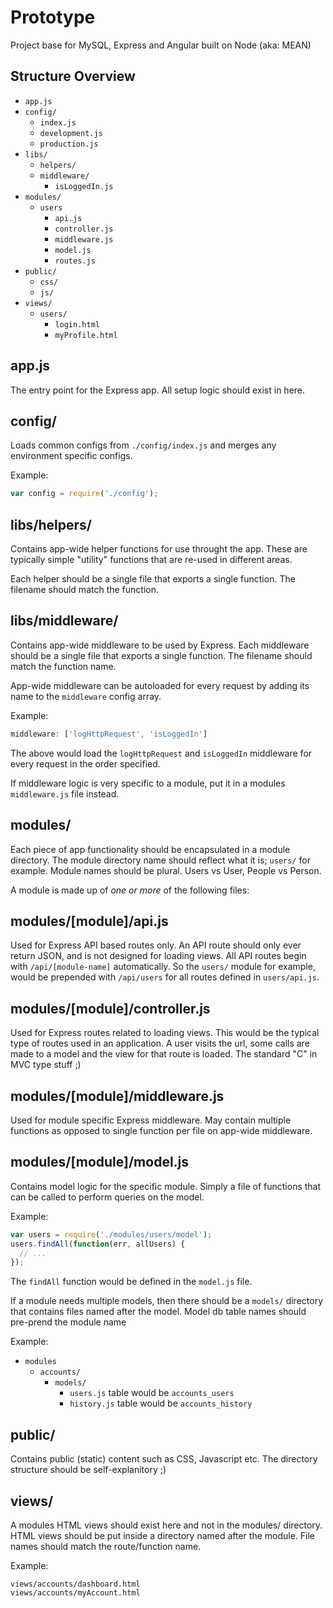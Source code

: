 # Prototype

Project base for MySQL, Express and Angular built on Node (aka: MEAN)


## Structure Overview

- `app.js`
- `config/`
  - `index.js`
  - `development.js`
  - `production.js`
- `libs/`
  - `helpers/`
  - `middleware/`
    - `isLoggedIn.js`
- `modules/`
  - `users`
    - `api.js`
    - `controller.js`
    - `middleware.js`
    - `model.js`
    - `routes.js` 
- `public/`
  - `css/`
  - `js/`
- `views/`
  - `users/`
    - `login.html`
    - `myProfile.html`


## app.js

The entry point for the Express app. All setup logic should exist in here.


## config/

Loads common configs from `./config/index.js` and merges any environment 
specific configs.

Example: 

```javascript
var config = require('./config');
```

## libs/helpers/

Contains app-wide helper functions for use throught the app. These are typically
simple "utility" functions that are re-used in different areas.

Each helper should be a single file that exports a single function. The filename
should match the function.


## libs/middleware/

Contains app-wide middleware to be used by Express. Each middleware should be a 
single file that exports a single function. The filename should match the
function name.

App-wide middleware can be autoloaded for every request by adding its name to 
the `middleware` config array.

Example:

```javascript
middleware: ['logHttpRequest', 'isLoggedIn']
```

The above would load the `logHttpRequest` and `isLoggedIn` middleware for every 
request in the order specified.

If middleware logic is very specific to a module, put it in a modules 
`middleware.js` file instead.


## modules/

Each piece of app functionality should be encapsulated in a module directory. 
The module directory name should reflect what it is; `users/` for example. 
Module names should be plural. Users vs User, People vs Person.

A module is made up of *one or more* of the following files:


## modules/[module]/api.js

Used for Express API based routes only. An API route should only ever return
JSON, and is not designed for loading views. All API routes begin with 
`/api/[module-name]` automatically. So the `users/` module for example, would be
prepended with `/api/users` for all routes defined in `users/api.js`.


## modules/[module]/controller.js

Used for Express routes related to loading views. This would be the typical
type of routes used in an application. A user visits the url, some calls are 
made to a model and the view for that route is loaded. The standard "C" in MVC
type stuff ;)


## modules/[module]/middleware.js

Used for module specific Express middleware. May contain multiple functions as
opposed to single function per file on app-wide middleware.


## modules/[module]/model.js

Contains model logic for the specific module. Simply a file of functions that
can be called to perform queries on the model.

Example:

```javascript
var users = require('./modules/users/model');
users.findAll(function(err, allUsers) {
  // ... 
});
```

The `findAll` function would be defined in the `model.js` file.

If a module needs multiple models, then there should be a `models/` directory
that contains files named after the model. Model db table names should pre-prend 
the module name

Example:

- `modules`
  - `accounts/`
    - `models/`
      - `users.js` table would be `accounts_users`
      - `history.js` table would be `accounts_history`

## public/

Contains public (static) content such as CSS, Javascript etc. The directory
structure should be self-explanitory ;)

## views/

A modules HTML views should exist here and not in the modules/ directory. HTML
views should be put inside a directory named after the module. File names
should match the route/function name.

Example:

```
views/accounts/dashboard.html
views/accounts/myAccount.html
```